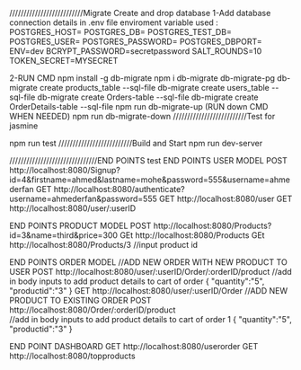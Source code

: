 //////////////////////////Migrate Create and drop database
1-Add database connection details in .env file 
enviroment variable used :
POSTGRES_HOST=
POSTGRES_DB=
POSTGRES_TEST_DB=
POSTGRES_USER=
POSTGRES_PASSWORD=
POSTGRES_DBPORT=
ENV=dev
BCRYPT_PASSWORD=secretpassword
SALT_ROUNDS=10
TOKEN_SECRET=MYSECRET

2-RUN CMD
npm install -g db-migrate
npm i db-migrate db-migrate-pg
db-migrate create products_table --sql-file
db-migrate create users_table --sql-file
db-migrate create Orders-table --sql-file
db-migrate create OrderDetails-table --sql-file
npm run db-migrate-up
(RUN down CMD WHEN NEEDED)
npm run db-migrate-down
//////////////////////////Test for jasmine

npm run test
//////////////////////////Build and Start
 npm run dev-server

///////////////////////////////END POINTS test
END POINTS USER MODEL
POST http://localhost:8080/Signup?id=4&firstname=ahmed&lastname=mohe&password=555&username=ahmederfan
GET http://localhost:8080/authenticate?username=ahmederfan&password=555 
GET http://localhost:8080/user
GET http://localhost:8080/user/:userID


END POINTS PRODUCT MODEL
POST http://localhost:8080/Products?id=3&name=third&price=300
GEt http://localhost:8080/Products
GEt http://localhost:8080/Products/3 //input product id

END POINTS ORDER MODEL
//ADD NEW ORDER WITH NEW PRODUCT TO USER
POST http://localhost:8080/user/:userID/Order/:orderID/product
//add in body inputs to add product details to cart of order
{
"quantity":"5",
"productid":"3"
}
GET http://localhost:8080/user/:userID/Order 
//ADD NEW PRODUCT TO EXISTING ORDER 
POST http://localhost:8080/Order/:orderID/product  
//add in body inputs to add product details to cart of order 1 {
"quantity":"5",
"productid":"3"
}

END POINT DASHBOARD
GET http://localhost:8080/userorder
GET http://localhost:8080/topproducts

